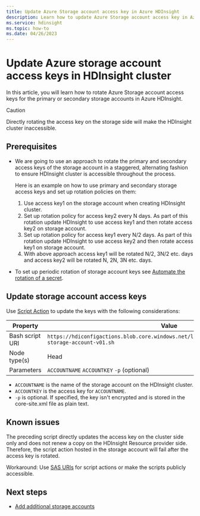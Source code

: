 ```yaml
---
title: Update Azure Storage account access key in Azure HDInsight 
description: Learn how to update Azure Storage account access key in Azure HDInsight cluster.
ms.service: hdinsight
ms.topic: how-to
ms.date: 04/26/2023
---
```


# Update Azure storage account access keys in HDInsight cluster

In this article, you will learn how to rotate Azure Storage account access keys for the primary or secondary storage accounts in Azure HDInsight.

>[!CAUTION]
> Directly rotating the access key on the storage side will make the HDInsight cluster inaccessible.

## Prerequisites

* We are going to use an approach to rotate the primary and secondary access keys of the storage account in a staggered, alternating fashion to ensure HDInsight cluster is accessible throughout the process.

    Here is an example on how to use primary and secondary storage access keys and set up rotation policies on them:
    1. Use access key1 on the storage account when creating HDInsight cluster.
    1. Set up rotation policy for access key2 every N days. As part of this rotation update HDInsight to use access key1 and then rotate access key2 on storage account.
    1. Set up rotation policy for access key1 every N/2 days. As part of this rotation update HDInsight to use access key2 and then rotate access key1 on storage account.
    1. With above approach access key1 will be rotated N/2, 3N/2 etc. days and access key2 will be rotated N, 2N, 3N etc. days.

* To set up periodic rotation of storage account keys see [Automate the rotation of a secret](../key-vault/secrets/tutorial-rotation-dual.md).

## Update storage account access keys

Use [Script Action](hdinsight-hadoop-customize-cluster-linux.md#script-action-to-a-running-cluster) to update the keys with the following considerations:

|Property | Value |
|---|---|
|Bash script URI|`https://hdiconfigactions.blob.core.windows.net/linuxaddstorageaccountv01/update-storage-account-v01.sh`|
|Node type(s)|Head|
|Parameters|`ACCOUNTNAME` `ACCOUNTKEY` `-p` (optional)|

* `ACCOUNTNAME` is the name of the storage account on the HDInsight cluster.
* `ACCOUNTKEY` is the access key for `ACCOUNTNAME`.
* `-p` is optional. If specified, the key isn't encrypted and is stored in the core-site.xml file as plain text.

## Known issues

The preceding script directly updates the access key on the cluster side only and does not renew a copy on the HDInsight Resource provider side. Therefore, the script action hosted in the storage account will fail after the access key is rotated.

Workaround:
Use [SAS URIs](hdinsight-storage-sharedaccesssignature-permissions.md) for script actions or make the scripts publicly accessible.

## Next steps

* [Add additional storage accounts](hdinsight-hadoop-add-storage.md)

